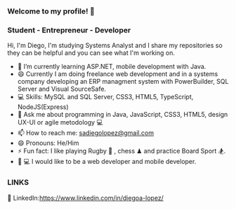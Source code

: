 ### Welcome to my profile! 👋
### Student - Entrepreneur - Developer

Hi, I'm Diego, I'm studying Systems Analyst and I share my repositories so they can be helpful and you can see what I'm working on. 

- 🌱 I’m currently learning ASP.NET, mobile development with Java.
- 😄 Currently I am doing freelance web development and in a systems company developing an ERP managment system with PowerBuilder, SQL Server and Visual SourceSafe.
- 💻 Skills: MySQL and SQL Server, CSS3, HTML5, TypeScript, NodeJS(Express)
- 💬 Ask me about programming in Java, JavaScript, CSS3, HTML5, design UX-UI or agile metodology 💻
- 📫 How to reach me: sadiegolopez@gmail.com 
- 😄 Pronouns: He/Him
- ⚡ Fun fact: I like playing Rugby 🏉 , chess ♟ and practice Board Sport 🏂.
- 🧑‍ 💻 I would like to be a web developer and mobile developer.



### LINKS 

🔗 LinkedIn:https://www.linkedin.com/in/diegoa-lopez/



